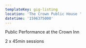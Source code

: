 ```yaml
---
templateKey: gig-listing
location: 'The Crown Public House '
datetime: '1596375000'
---
```

Public Performance at the Crown Inn

2 x 45min sessions
